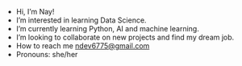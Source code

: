 - Hi, I’m Nay!
- I’m interested in learning Data Science.
- I’m currently learning Python, AI and machine learning.
- I’m looking to collaborate on new projects and find my dream job.
- How to reach me ndev6775@gmail.com
- Pronouns: she/her


<!---
k2360/k2360 is a ✨ special ✨ repository because its `README.md` (this file) appears on your GitHub profile.
You can click the Preview link to take a look at your changes.
--->
